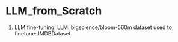 # LLM_from_Scratch

1. LLM fine-tuning:
   LLM: bigscience/bloom-560m
   dataset used to finetune: IMDBDataset
